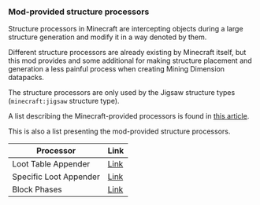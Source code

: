 

### Mod-provided structure processors

Structure processors in Minecraft are intercepting objects during a large structure generation and modify it in a way denoted by them.

Different structure processors are already existing by Minecraft itself, but this mod provides and some additional for making 
structure placement and generation a less painful process when creating Mining Dimension datapacks.

The structure processors are only used by the Jigsaw structure types (`minecraft:jigsaw` structure type).

A list describing the Minecraft-provided processors is found in [this article](https://minecraft.wiki/w/Processor_list#Processors).

This is also a list presenting the mod-provided structure processors.

| Processor              | Link                            |
|------------------------|---------------------------------|
| Loot Table Appender    | [Link](LootTableAppender.md)    |
| Specific Loot Appender | [Link](SpecificLootAppender.md) |
| Block Phases           | [Link](BlockPhases.md)          |

